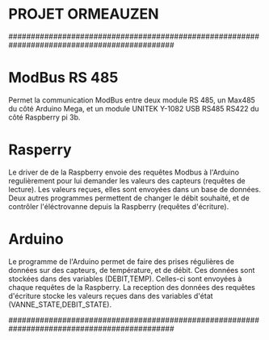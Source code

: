 #   PROJET ORMEAUZEN

#############################################################################################

# ModBus RS 485
Permet la communication ModBus entre deux module RS 485, un Max485 du côté Arduino Mega, et un module UNITEK Y-1082 USB RS485 RS422 
du côté Raspberry pi 3b.


# Rasperry
Le driver de de la Raspberry envoie des requêtes Modbus à l'Arduino regulièrement pour lui demander les valeurs des capteurs (requêtes de lecture).
Les valeurs reçues, elles sont envoyées dans un base de données.
Deux autres programmes permettent de changer le débit souhaité, et de contrôler l'éléctrovanne depuis la Raspberry (requêtes d'écriture).


# Arduino
Le programme de l'Arduino permet de faire des prises régulières de données sur des capteurs, de température, et de débit. 
Ces données sont stockées dans des variables (DEBIT,TEMP). Celles-ci sont envoyées à chaque requêtes de la Raspberry.
La reception des données des requêtes d'écriture stocke les valeurs reçues dans des variables d'état (VANNE_STATE,DEBIT_STATE).


#############################################################################################
